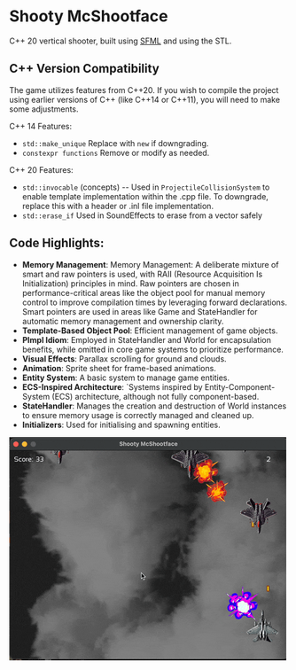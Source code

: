# Shooty McShootface

C++ 20 vertical shooter, built using [SFML](https://www.sfml-dev.org) and using the STL.

## C++ Version Compatibility

The game utilizes features from C++20. If you wish to compile the project using earlier versions of C++ (like C++14 or C++11), you will need to make some adjustments.

C++ 14 Features:
- `std::make_unique` Replace with `new` if downgrading.
- `constexpr functions` Remove or modify as needed.

C++ 20 Features:
- `std::invocable` (concepts) -- Used in `ProjectileCollisionSystem` to enable template implementation within the .cpp file. To downgrade, replace this with a header or .inl file implementation.
- `std::erase_if` Used in SoundEffects to erase from a vector safely


## Code Highlights:

- **Memory Management**: Memory Management: A deliberate mixture of smart and raw pointers is used, with RAII (Resource Acquisition Is Initialization) principles in mind. Raw pointers are chosen in performance-critical areas like the object pool for manual memory control to improve compilation times by leveraging forward declarations. Smart pointers are used in areas like Game and StateHandler for automatic memory management and ownership clarity.
- **Template-Based Object Pool**: Efficient management of game objects.
- **PImpl Idiom**: Employed in StateHandler and World for encapsulation benefits, while omitted in core game systems to prioritize performance.
- **Visual Effects**: Parallax scrolling for ground and clouds.
- **Animation**: Sprite sheet for frame-based animations.
- **Entity System**: A basic system to manage game entities.
- **ECS-Inspired Architecture**: `Systems inspired by Entity-Component-System (ECS) architecture, although not fully component-based.
- **StateHandler**: Manages the creation and destruction of World instances to ensure memory usage is correctly managed and cleaned up. 
- **Initializers**: Used for initialising and spawning entities.



![plot](./public/shooty.gif)